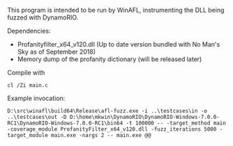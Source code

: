 This program is intended to be run by WinAFL, instrumenting the DLL being fuzzed with DynamoRIO.

Dependencies:
- Profanityfilter_x64_v120.dll (Up to date version bundled with No Man's Sky as of September 2018)
- Memory dump of the profanity dictionary (will be released later)

Compile with

```
cl /Zi main.c
```

Example invocation:

```
D:\src\winafl\build64\Release\afl-fuzz.exe -i ..\testcases\in -o ..\testcases\out -D D:\home\mkwin\DynamoRIO\DynamoRIO-Windows-7.0.0-RC1\DynamoRIO-Windows-7.0.0-RC1\bin64 -t 100000 -- -target_method main -coverage_module ProfanityFilter_x64_v120.dll -fuzz_iterations 5000 -target_module main.exe -nargs 2 -- main.exe @@
```

